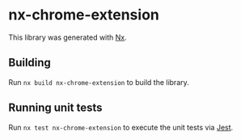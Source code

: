 # nx-chrome-extension

This library was generated with [Nx](https://nx.dev).

## Building

Run `nx build nx-chrome-extension` to build the library.

## Running unit tests

Run `nx test nx-chrome-extension` to execute the unit tests via [Jest](https://jestjs.io).
